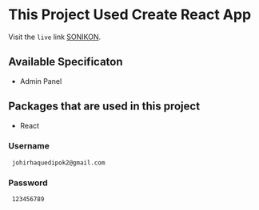 # This Project Used Create React App

Visit the `live` link [SONIKON](https://github.com/johirhaquedipok).

## Available Specificaton

- Admin Panel

## Packages that are used in this project

- React

### Username

     johirhaquedipok2@gmail.com

### Password

     123456789
